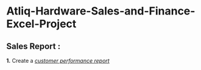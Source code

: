 # Atliq-Hardware-Sales-and-Finance-Excel-Project
## Sales Report :
 **1.** Create a _[customer performance report](https://github.com/farazdataanalyst/Atliq-Hardware-Sales-and-Finance-Excel-Project/blob/main/Excel%20Project-%20Atliq%20Hardware%20Customer%20Performance%20Analysis.pdf)_ 

